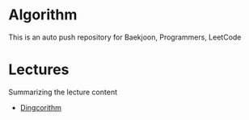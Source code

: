 # Algorithm
This is an auto push repository for Baekjoon, Programmers, LeetCode

# Lectures
Summarizing the lecture content

- [Dingcorithm](https://www.inflearn.com/course/38%EA%B5%B0%EB%8D%B0-%ED%95%A9%EA%B2%A9%EB%B9%84%EB%B2%95-%EC%BD%94%ED%85%8C-%ED%95%84%EC%88%98-%EC%95%8C%EA%B3%A0%EB%A6%AC%EC%A6%98)
